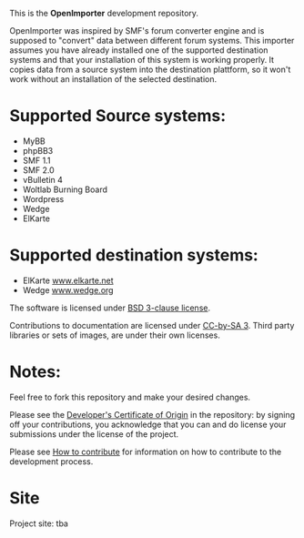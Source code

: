 This is the **OpenImporter** development repository.

OpenImporter was inspired by SMF's forum converter engine and is supposed to "convert" data between different forum systems. This importer assumes you have already installed one of the supported destination systems and that your installation of this system is working properly. It copies data from a source system into the destination plattform, so it won't work without an installation of the selected destination. 

Supported Source systems:
===
* MyBB
* phpBB3
* SMF 1.1
* SMF 2.0
* vBulletin 4
* Woltlab Burning Board
* Wordpress
* Wedge
* ElKarte

Supported destination systems:
===
* ElKarte www.elkarte.net
* Wedge www.wedge.org

The software is licensed under [BSD 3-clause license](http://www.opensource.org/licenses/BSD-3-Clause).

Contributions to documentation are licensed under [CC-by-SA 3](http://creativecommons.org/licenses/by-sa/3.0). Third party libraries or sets of images, are under their own licenses.

Notes:
===
Feel free to fork this repository and make your desired changes.

Please see the [Developer's Certificate of Origin](https://github.com/eurich/openimporter/DCO.txt) in the repository:
by signing off your contributions, you acknowledge that you can and do license your submissions under the license of the project.

Please see [How to contribute](https://github.com/eurich/openimporter/blob/master/CONTRIBUTING.md) for information on how to contribute to the development process.

Site
===
Project site: tba



